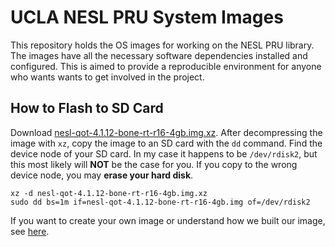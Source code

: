 # UCLA NESL PRU System Images

This repository holds the OS images for working on the NESL PRU library.
The images have all the necessary software dependencies installed and configured.
This is aimed to provide a reproducible environment for anyone who wants wants to get involved in the project.

## How to Flash to SD Card

Download [nesl-qot-4.1.12-bone-rt-r16-4gb.img.xz](https://github.com/nesl/Cyclops-PRU/blob/master/images/nesl-qot-4.1.12-bone-rt-r16-4gb.img.xz).
After decompressing the image with `xz`, copy the image to an SD card with the `dd` command. Find the device node of your SD card. In my case it happens to be `/dev/rdisk2`, but this most likely will **NOT** be the case for you. If you copy to the wrong device node, you may **erase your hard disk**.

```
xz -d nesl-qot-4.1.12-bone-rt-r16-4gb.img.xz
sudo dd bs=1m if=nesl-qot-4.1.12-bone-rt-r16-4gb.img of=/dev/rdisk2
```
If you want to create your own image or understand how we built our image, see [here](https://github.com/nesl/Cyclops-PRU/blob/master/FullImage/images/README.md).
